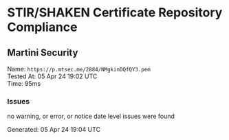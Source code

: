 # STIR/SHAKEN Certificate Repository Compliance

## Martini Security

Name: `https://p.mtsec.me/2884/NMgkinDQfQY3.pem`\
Tested At: 05 Apr 24 19:02 UTC\
Time: 95ms

### Issues

no warning, or error, or notice date level issues were found

Generated: 05 Apr 24 19:04 UTC